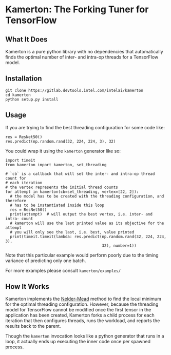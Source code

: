 # Kamerton:  The Forking Tuner for TensorFlow

## What It Does

Kamerton is a pure python library with no dependencies that automatically finds
the optimal number of inter- and intra-op threads for a TensorFlow model.


## Installation

    git clone https://gitlab.devtools.intel.com/intelai/kamerton
    cd kamerton
    python setup.py install


## Usage

If you are trying to find the best threading configuration for some code like:

    res = ResNet50()
    res.predict(np.random.rand(32, 224, 224, 3), 32)

You could wrap it using the `kamerton` generator like so:
    
    import timeit
    from kamerton import kamerton, set_threading

    # `cb` is a callback that will set the inter- and intra-op thread count for
    # each iteration
    # the vertex represents the initial thread counts
    for attempt in kamerton(cb=set_threading, vertex=[22, 2]):
      # the model has to be created with the threading configuration, and therefore
      # has to be instantiated inside this loop
      res = ResNet50()
      print(attempt)  # will output the best vertex, i.e. inter- and intra- count
      # kamerton will use the last printed value as its objective for the attempt
      # you will only see the last, i.e. best, value printed
      print(timeit.timeit(lambda: res.predict(np.random.rand(32, 224, 224, 3),
                                              32), number=1))

Note that this particular example would perform poorly due to the timing
variance of predicting only one batch.

For more examples please consult `kamerton/examples/`


## How It Works

Kamerton implements the
[Nelder-Mead](https://en.wikipedia.org/wiki/Nelder%E2%80%93Mead_method)
method to find the local minimum for the
optimal threading configuration.  However, because the threading model for
TensorFlow cannot be modified once the first tensor in the application has been
created, Kamerton forks a child process for each iteration that then configures
threads, runs the workload, and reports the results back to the parent.

Though the `kamerton` invocation looks like a python generator that runs in a
loop, it actually ends up executing the inner code once per spawned process.
